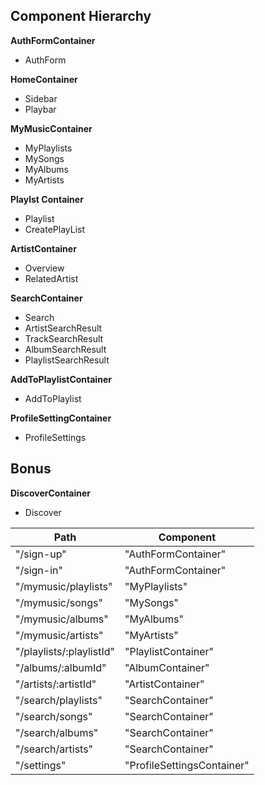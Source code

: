 ## Component Hierarchy
**AuthFormContainer**
  - AuthForm

**HomeContainer**
  - Sidebar
  - Playbar

**MyMusicContainer**
  - MyPlaylists
  - MySongs
  - MyAlbums
  - MyArtists

**Playlst Container**
  - Playlist
  - CreatePlayList

**ArtistContainer**
  - Overview
  - RelatedArtist

**SearchContainer**
  - Search
  - ArtistSearchResult
  - TrackSearchResult
  - AlbumSearchResult
  - PlaylistSearchResult

**AddToPlaylistContainer**
  - AddToPlaylist

**ProfileSettingContainer**
  - ProfileSettings

## Bonus
**DiscoverContainer**
  - Discover


  |Path   | Component   |
  |-------|-------------|
  | "/sign-up" | "AuthFormContainer" |
  | "/sign-in" | "AuthFormContainer" |
  | "/mymusic/playlists" | "MyPlaylists" |
  | "/mymusic/songs" | "MySongs" |
  | "/mymusic/albums" | "MyAlbums" |
  | "/mymusic/artists" | "MyArtists" |
  | "/playlists/:playlistId" | "PlaylistContainer" |
  | "/albums/:albumId" | "AlbumContainer" |
  | "/artists/:artistId" | "ArtistContainer" |
  | "/search/playlists" | "SearchContainer" |
  | "/search/songs" | "SearchContainer" |
  | "/search/albums" | "SearchContainer" |
  | "/search/artists" | "SearchContainer" |
  | "/settings" | "ProfileSettingsContainer"
